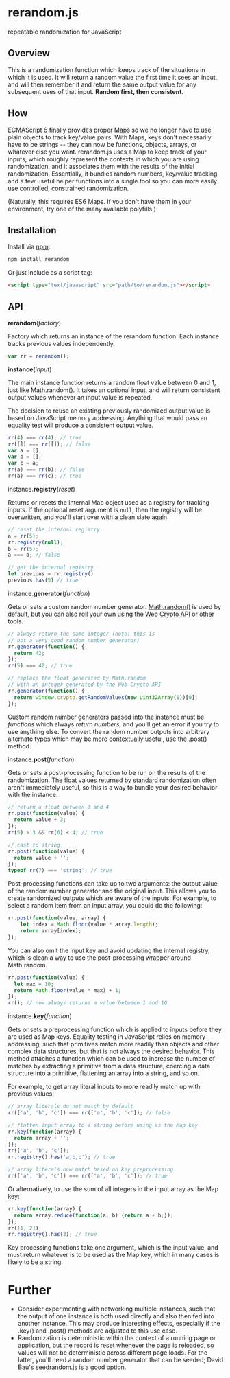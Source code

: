 # rerandom.js

repeatable randomization for JavaScript

## Overview

This is a randomization function which keeps track of the situations in which it is used. It will return a random value the first time it sees an input, and will then remember it and return the same output value for any subsequent uses of that input. **Random first, then consistent.**

## How

ECMAScript 6 finally provides proper [Maps](https://developer.mozilla.org/en-US/docs/Web/JavaScript/Reference/Global_Objects/Map) so we no longer have to use plain objects to track key/value pairs. With Maps, keys don't necessarily have to be strings -- they can now be functions, objects, arrays, or whatever else you want. rerandom.js uses a Map to keep track of your inputs, which roughly represent the contexts in which you are using randomization, and it associates them with the results of the initial randomization. Essentially, it bundles random numbers, key/value tracking, and a few useful helper functions into a single tool so you can more easily use controlled, constrained randomization.

(Naturally, this requires ES6 Maps. If you don't have them in your environment, try one of the many available polyfills.)

## Installation

Install via [npm](https://www.npmjs.com/package/rerandom):

```javascript
npm install rerandom
```

Or just include as a script tag:

```html
<script type="text/javascript" src="path/to/rerandom.js"></script>
```

## API

**rerandom**(*factory*)

Factory which returns an instance of the rerandom function. Each instance tracks previous values independently.

```javascript
var rr = rerandom();
```

**instance**(*input*)

The main instance function returns a random float value between 0 and 1, just like Math.random(). It takes an optional input, and will return consistent output values whenever an input value is repeated.

The decision to reuse an existing previously randomized output value is based on JavaScript memory addressing. Anything that would pass an equality test will produce a consistent output value.

```javascript
rr(4) === rr(4); // true
rr([]) === rr([]); // false
var a = [];
var b = [];
var c = a;
rr(a) === rr(b); // false
rr(a) === rr(c); // true
```

instance.**registry**(*reset*)

Returns or resets the internal Map object used as a registry for tracking inputs. If the optional reset argument is `null`, then the registry will be overwritten, and you'll start over with a clean slate again.

```javascript
// reset the internal registry
a = rr(5);
rr.registry(null);
b = rr(5);
a === b; // false

// get the internal registry
let previous = rr.registry()
previous.has(5) // true
```

instance.**generator**(*function*)

Gets or sets a custom random number generator. [Math.random()](https://developer.mozilla.org/en-US/docs/Web/JavaScript/Reference/Global_Objects/Math/random) is used by default, but you can also roll your own using the [Web Crypto API](https://developer.mozilla.org/en-US/docs/Web/API/Web_Crypto_API) or other tools.

```javascript
// always return the same integer (note: this is
// not a very good random number generator)
rr.generator(function() {
  return 42;
});
rr(5) === 42; // true

// replace the float generated by Math.random
// with an integer generated by the Web Crypto API
rr.generator(function() {
  return window.crypto.getRandomValues(new Uint32Array(1))[0];
});
```

Custom random number generators passed into the instance must be *functions* which always *return numbers*, and you'll get an error if you try to use anything else. To convert the random number outputs into arbitrary alternate types which may be more contextually useful, use the .post() method.

instance.**post**(*function*)

Gets or sets a post-processing function to be run on the results of the randomization. The float values returned by standard randomization often aren't immediately useful, so this is a way to bundle your desired behavior with the instance.

```javascript
// return a float between 3 and 4
rr.post(function(value) {
  return value + 3;
});
rr(5) > 3 && rr(6) < 4; // true

// cast to string
rr.post(function(value) {
  return value + '';
});
typeof rr(7) === 'string'; // true
```

Post-processing functions can take up to two arguments: the output value of the random number generator and the original input. This allows you to create randomized outputs which are aware of the inputs. For example, to select a random item from an input array, you could do the following:

```javascript
rr.post(function(value, array) {
    let index = Math.floor(value * array.length);
    return array[index];
});
```

You can also omit the input key and avoid updating the internal registry, which is clean a way to use the post-processing wrapper around Math.random.

```javascript
rr.post(function(value) {
  let max = 10;
  return Math.floor(value * max) + 1;
});
rr(); // now always returns a value between 1 and 10
```

instance.**key**(*function*)

Gets or sets a preprocessing function which is applied to inputs before they are used as Map keys. Equality testing in JavaScript relies on memory addressing, such that primitives match more readily than objects and other complex data structures, but that is not always the desired behavior. This method attaches a function which can be used to increase the number of matches by extracting a primitive from a data structure, coercing a data structure into a primitive, flattening an array into a string, and so on.

For example, to get array literal inputs to more readily match up with previous values:

```javascript
// array literals do not match by default
rr(['a', 'b', 'c']) === rr(['a', 'b', 'c']); // false

// flatten input array to a string before using as the Map key
rr.key(function(array) {
  return array + '';
});
rr(['a', 'b', 'c']);
rr.registry().has('a,b,c'); // true

// array literals now match based on key preprocessing
rr(['a', 'b', 'c']) === rr(['a', 'b', 'c']); // true
```

Or alternatively, to use the sum of all integers in the input array as the Map key:

```javascript
rr.key(function(array) {
  return array.reduce(function(a, b) {return a + b;});
});
rr([1, 2]);
rr.registry().has(3); // true
```

Key processing functions take one argument, which is the input value, and must return whatever is to be used as the Map key, which in many cases is likely to be a string.

# Further

- Consider experimenting with networking multiple instances, such that the output of one instance is both used directly and also then fed into another instance. This may produce interesting effects, especially if the .key() and .post() methods are adjusted to this use case.
- Randomization is deterministic within the context of a running page or application, but the record is reset whenever the page is reloaded, so values will not be deterministic across different page loads. For the latter, you'll need a random number generator that can be seeded; David Bau's [seedrandom.js](https://github.com/davidbau/seedrandom) is a good option.
